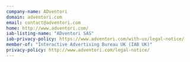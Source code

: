 ```yaml
---
company-name: ADventori
domain: adventori.com
email: contact@adventori.com
home: http://www.adventori.com/
iab-listing-name: "ADventori SAS"
iab-privacy-policy: https://www.adventori.com/with-us/legal-notice/
member-of: "Interactive Advertising Bureau UK (IAB UK)"
privacy-policy: http://www.adventori.com/legal-notice/
---
```




